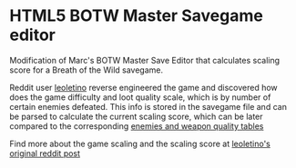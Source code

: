 # HTML5 BOTW Master Savegame editor
Modification of Marc's BOTW Master Save Editor that calculates scaling score for a Breath of the Wild savegame.

Reddit user [leoletino](https://www.reddit.com/user/leoetlino/) reverse engineered the game
and discovered how does the game difficulty and loot quality scale, which is by number of
certain enemies defeated. This info is stored in the savegame file and can be parsed to
calculate the current scaling score, which can be later compared to the corresponding
[enemies and weapon quality tables](https://docs.google.com/spreadsheets/d/e/2PACX-1vRSlyOD7FLAn1TUBn64Pu8Pld-WOfgcVByuywHMWvBTEV0j8potD1wkBs-MJJXf-gvEkpfItUCMqMk6/pubhtml#)

Find more about the game scaling and the scaling score at [leoletino's original reddit post](https://www.reddit.com/r/Breath_of_the_Wild/comments/8fchiq/about_difficulty_scaling_for_enemies_and_weapons/)
